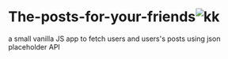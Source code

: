 # The-posts-for-your-friends![kk](https://github.com/N-ara/The-posts-for-your-friends/assets/70453860/928c87c0-3015-4686-b37e-5c9befedfbfe)
a small vanilla JS app to fetch users and users's posts using json placeholder API
